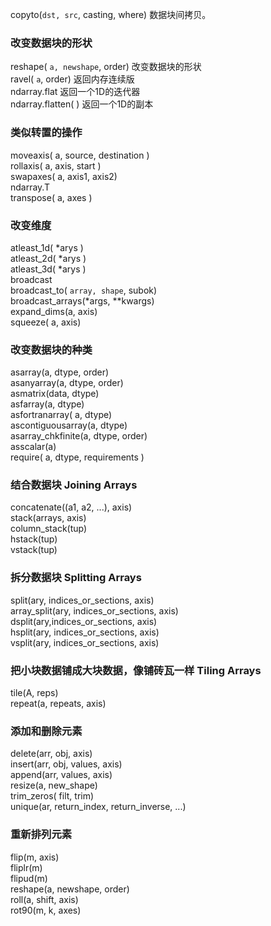 copyto\(`dst, src`, casting, where\) 数据块间拷贝。

### 改变数据块的形状

reshape\( `a, newshape`, order\) 改变数据块的形状  
ravel\( `a`, order\) 返回内存连续版  
ndarray.flat           返回一个1D的迭代器  
ndarray.flatten\( \)  返回一个1D的副本

### 类似转置的操作

moveaxis\( a, source, destination \)  
rollaxis\( a, axis, start \)  
swapaxes\( a, axis1, axis2\)  
ndarray.T  
transpose\( a, axes \)

### 改变维度

atleast\_1d\( \*arys \)  
atleast\_2d\( \*arys \)  
atleast\_3d\( \*arys \)  
broadcast  
broadcast\_to\( `array, shape`, subok\)  
broadcast\_arrays\(\*args, \*\*kwargs\)  
expand\_dims\(a, axis\)  
squeeze\( a, axis\)

### 改变数据块的种类

asarray\(a, dtype, order\)  
asanyarray\(a, dtype, order\)  
asmatrix\(data, dtype\)  
asfarray\(a, dtype\)  
asfortranarray\( a, dtype\)  
ascontiguousarray\(a, dtype\)  
asarray\_chkfinite\(a, dtype, order\)  
asscalar\(a\)  
require\( a, dtype, requirements \)

### 结合数据块 Joining Arrays

concatenate\(\(a1, a2, ...\), axis\)  
stack\(arrays, axis\)  
column\_stack\(tup\)  
hstack\(tup\)  
vstack\(tup\)

### 拆分数据块 Splitting Arrays

split\(ary, indices\_or\_sections, axis\)  
array\_split\(ary, indices\_or\_sections, axis\)  
dsplit\(ary,indices\_or\_sections, axis\)  
hsplit\(ary, indices\_or\_sections, axis\)  
vsplit\(ary, indices\_or\_sections, axis\)

### 把小块数据铺成大块数据，像铺砖瓦一样 Tiling Arrays

tile\(A, reps\)  
repeat\(a, repeats, axis\)

### 添加和删除元素

delete\(arr, obj, axis\)  
insert\(arr, obj, values, axis\)  
append\(arr, values, axis\)  
resize\(a, new\_shape\)  
trim\_zeros\( filt, trim\)  
unique\(ar, return\_index, return\_inverse, ...\)

### 重新排列元素

flip\(m, axis\)  
fliplr\(m\)  
flipud\(m\)  
reshape\(a, newshape, order\)  
roll\(a, shift, axis\)  
rot90\(m, k, axes\)

